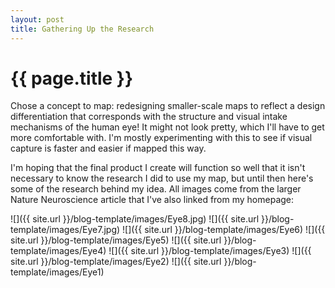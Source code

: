 ```yaml
---
layout: post
title: Gathering Up the Research
---
```


{{ page.title }}
================

<p class="meta">

Chose a concept to map: redesigning smaller-scale maps to reflect a design differentiation that corresponds with the structure and visual intake mechanisms of the human eye! It might not look pretty, which I'll have to get more comfortable with. I'm mostly experimenting with this to see if visual capture is faster and easier if mapped this way.

I'm hoping that the final product I create will function so well that it isn't necessary to know the research I did to use my map, but until then here's some of the research behind my idea. All images come from the larger Nature Neuroscience article that I've also linked from my homepage:

![]({{ site.url }}/blog-template/images/Eye8.jpg)
![]({{ site.url }}/blog-template/images/Eye7.jpg)
![]({{ site.url }}/blog-template/images/Eye6)
![]({{ site.url }}/blog-template/images/Eye5)
![]({{ site.url }}/blog-template/images/Eye4)
![]({{ site.url }}/blog-template/images/Eye3)
![]({{ site.url }}/blog-template/images/Eye2)
![]({{ site.url }}/blog-template/images/Eye1)
